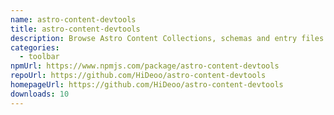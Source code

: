 ```yaml
---
name: astro-content-devtools
title: astro-content-devtools
description: Browse Astro Content Collections, schemas and entry files in your browser
categories:
  - toolbar
npmUrl: https://www.npmjs.com/package/astro-content-devtools
repoUrl: https://github.com/HiDeoo/astro-content-devtools
homepageUrl: https://github.com/HiDeoo/astro-content-devtools
downloads: 10
---
```


